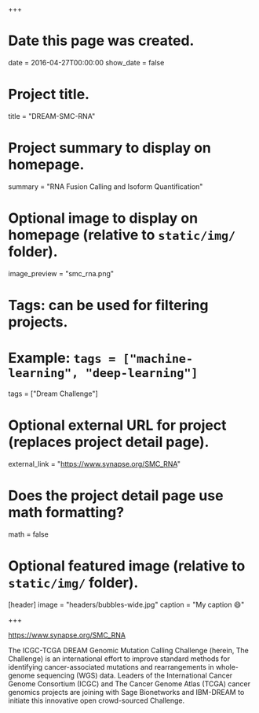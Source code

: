 +++
# Date this page was created.
date = 2016-04-27T00:00:00
show_date = false

# Project title.
title = "DREAM-SMC-RNA"

# Project summary to display on homepage.
summary = "RNA Fusion Calling and Isoform Quantification"

# Optional image to display on homepage (relative to `static/img/` folder).
image_preview = "smc_rna.png"

# Tags: can be used for filtering projects.
# Example: `tags = ["machine-learning", "deep-learning"]`
tags = ["Dream Challenge"]

# Optional external URL for project (replaces project detail page).
external_link = "https://www.synapse.org/SMC_RNA"

# Does the project detail page use math formatting?
math = false

# Optional featured image (relative to `static/img/` folder).
[header]
image = "headers/bubbles-wide.jpg"
caption = "My caption :smile:"

+++

https://www.synapse.org/SMC_RNA

The ICGC-TCGA DREAM Genomic Mutation Calling Challenge (herein, The Challenge)
is an international effort to improve standard methods for identifying
cancer-associated mutations and rearrangements in whole-genome sequencing (WGS)
data. Leaders of the International Cancer Genome Consortium (ICGC) and
The Cancer Genome Atlas (TCGA) cancer genomics projects are joining with Sage
Bionetworks and IBM-DREAM to initiate this innovative open crowd-sourced Challenge.
